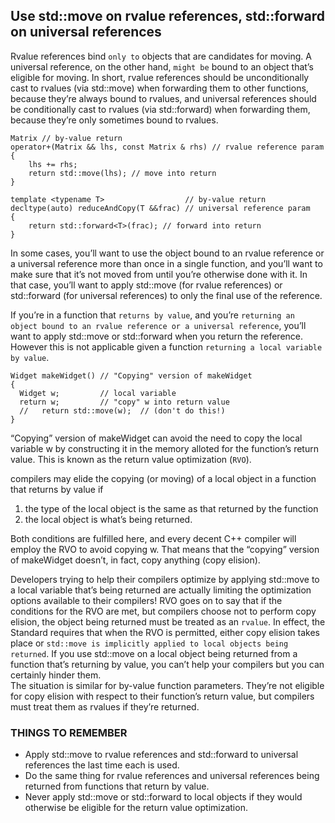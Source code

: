 ## Use std::move on rvalue references, std::forward on universal references
Rvalue references bind `only to` objects that are candidates for moving. A universal reference, on the other hand, `might be` bound to an object that’s eligible for moving. 
In short, rvalue references should be unconditionally cast to rvalues (via std::move) when forwarding them to other functions, because they’re always bound to rvalues, and universal references should be conditionally cast to rvalues (via std::forward) when forwarding them, because they’re only sometimes bound to rvalues.
```
Matrix // by-value return
operator+(Matrix && lhs, const Matrix & rhs) // rvalue reference param
{
    lhs += rhs;
    return std::move(lhs); // move into return
}

template <typename T>                  // by-value return
decltype(auto) reduceAndCopy(T &&frac) // universal reference param
{
    return std::forward<T>(frac); // forward into return
}
```
In some cases, you’ll want to use the object bound to an rvalue reference or a universal reference more than once in a single function, and you’ll want to make sure that it’s not moved from until you’re otherwise done with it. In that case, you’ll want to apply std::move (for rvalue references) or std::forward (for universal references) to only the final use of the reference. 

If you’re in a function that `returns by value`, and you’re `returning an object bound to an rvalue reference or a universal reference`, you’ll want to apply std::move or std::forward when you return the reference.
However this is not applicable given a function `returning a local variable by value`. 
```
Widget makeWidget() // "Copying" version of makeWidget
{
  Widget w;         // local variable
  return w;         // "copy" w into return value
  //   return std::move(w);  // (don't do this!)
} 
```

 “Copying” version of makeWidget can avoid the need to copy the local variable w by constructing it in the memory alloted for the function’s return value. This is known as the return value optimization (`RVO`).  
 
 compilers may elide the copying (or moving) of a local object in a function that returns by value if
 1. the type of the local object is the same as that returned by the function
 2. the local object is what’s being returned.

 Both conditions are fulfilled here, and every decent C++ compiler will employ the RVO to avoid copying w. That means that the “copying” version of makeWidget doesn’t, in fact, copy anything (copy elision). 

 Developers trying to help their compilers optimize by applying std::move to a local variable that’s being returned are actually limiting the optimization options available to their compilers! RVO goes on to say that if the conditions for the RVO are met, but compilers choose not to perform copy elision, the object being returned must be treated as an `rvalue`. In effect, the Standard requires that when the RVO is permitted, either copy elision takes place or `std::move is implicitly applied to local objects being returned`. 
 If you use std::move on a local object being returned from a function that’s returning by value, you can’t help your compilers but you can certainly hinder them.  
 The situation is similar for by-value function parameters. They’re not eligible for copy elision with respect to their function’s return value, but compilers must treat them as rvalues if they’re returned.
### THINGS TO REMEMBER
* Apply std::move to rvalue references and std::forward to universal references the last time each is used.
* Do the same thing for rvalue references and universal references being returned from functions that return by value.
* Never apply std::move or std::forward to local objects if they would otherwise be eligible for the return value optimization.